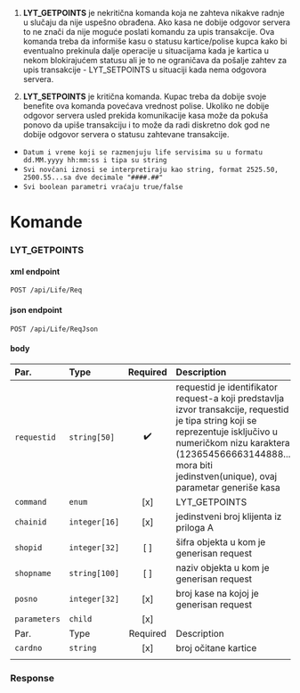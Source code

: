 1. **LYT_GETPOINTS** je nekritična komanda koja ne zahteva nikakve radnje u slučaju da nije uspešno 
obrađena. Ako kasa ne dobije odgovor servera to ne znači da nije moguće poslati komandu za upis transakcije.
Ova komanda treba da informiše kasu o statusu kartice/polise kupca kako bi eventualno prekinula dalje operacije
u situacijama kada je kartica u nekom blokirajućem statusu ali je to ne ograničava da pošalje zahtev za 
upis transakcije - LYT_SETPOINTS u situaciji kada nema odgovora servera.

2. **LYT_SETPOINTS** je kritična komanda. Kupac treba da dobije svoje benefite ova komanda povećava vrednost polise.
Ukoliko ne dobije odgovor servera usled prekida komunikacije kasa može da pokuša ponovo da upiše transakciju i to može da 
radi diskretno dok god ne dobije odgovor servera o statusu zahtevane transakcije.

- `Datum i vreme koji se razmenjuju life servisima su u formatu dd.MM.yyyy hh:mm:ss i tipa su string`
- `Svi novčani iznosi se interpretiraju kao string, format 2525.50, 2500.55...sa dve decimale "####.##"`
- `Svi boolean parametri vraćaju true/false`

# Komande
### **LYT_GETPOINTS**

#### xml endpoint
```http
POST /api/Life/Req
```
#### json endpoint
```http
POST /api/Life/ReqJson
```
#### body

| Par.         | Type          |        Required        | Description                                                                                                                                                                                                                                      |
|:-------------|:--------------|:----------------------:|:-------------------------------------------------------------------------------------------------------------------------------------------------------------------------------------------------------------------------------------------------|
| `requestid`  | `string[50]`  |   :heavy_check_mark:   | requestid je identifikator request-a koji predstavlja izvor transakcije, requestid je tipa string koji se reprezentuje isključivo u numeričkom nizu karaktera (123654566663144888...) mora biti jedinstven(unique), ovaj parametar generiše kasa |
| `command`    | `enum`        |          [x]           | LYT_GETPOINTS                                                                                                                                                                                                                                    |
| `chainid`    | `integer[16]` |          [x]           | jedinstveni broj klijenta iz priloga A                                                                                                                                                                                                           |
| `shopid`     | `integer[32]` |          [ ]           | šifra objekta u kom je generisan request                                                                                                                                                                                                         |
| `shopname`   | `string[100]` |          [ ]           | naziv objekta u kom je generisan request                                                                                                                                                                                                         |
| `posno`      | `integer[32]` |          [x]           | broj kase na kojoj je generisan request                                                                                                                                                                                                          |
| `parameters` | `child`       |          [x]           |    
| Par.         | Type          |        Required        | Description                                                                                                                                                                                                                                      |
| `cardno`     | `string`      |          [x]           | broj očitane kartice                                                                                                                                                                                                                             |
                                                                                                                                                                                                 |

### Response


